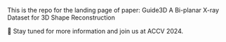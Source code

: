 This is the repo for the landing page of paper: Guide3D A Bi-planar X-ray Dataset for 3D Shape Reconstruction

🌟 Stay tuned for more information and join us at ACCV 2024.
